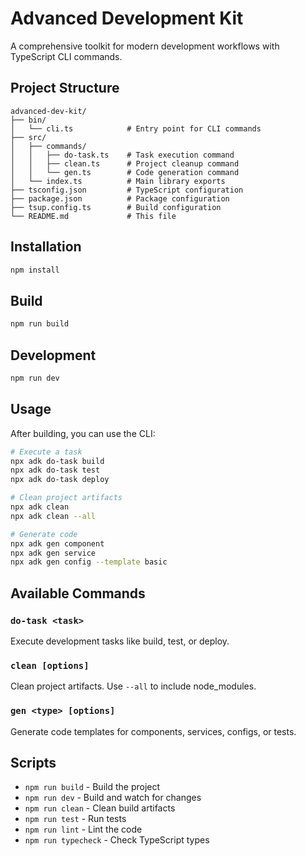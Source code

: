 # Advanced Development Kit

A comprehensive toolkit for modern development workflows with TypeScript CLI commands.

## Project Structure

```
advanced-dev-kit/
├── bin/
│   └── cli.ts            # Entry point for CLI commands
├── src/
│   ├── commands/
│   │   ├── do-task.ts    # Task execution command
│   │   ├── clean.ts      # Project cleanup command
│   │   └── gen.ts        # Code generation command
│   └── index.ts          # Main library exports
├── tsconfig.json         # TypeScript configuration
├── package.json          # Package configuration
├── tsup.config.ts        # Build configuration
└── README.md             # This file
```

## Installation

```bash
npm install
```

## Build

```bash
npm run build
```

## Development

```bash
npm run dev
```

## Usage

After building, you can use the CLI:

```bash
# Execute a task
npx adk do-task build
npx adk do-task test
npx adk do-task deploy

# Clean project artifacts
npx adk clean
npx adk clean --all

# Generate code
npx adk gen component
npx adk gen service
npx adk gen config --template basic
```

## Available Commands

### `do-task <task>`
Execute development tasks like build, test, or deploy.

### `clean [options]`
Clean project artifacts. Use `--all` to include node_modules.

### `gen <type> [options]`
Generate code templates for components, services, configs, or tests.

## Scripts

- `npm run build` - Build the project
- `npm run dev` - Build and watch for changes
- `npm run clean` - Clean build artifacts
- `npm run test` - Run tests
- `npm run lint` - Lint the code
- `npm run typecheck` - Check TypeScript types
